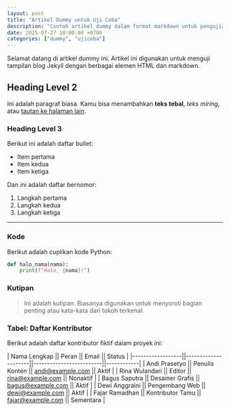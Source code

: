 ```yaml
---
layout: post
title: "Artikel Dummy untuk Uji Coba"
description: "Contoh artikel dummy dalam format markdown untuk pengujian tampilan dan struktur pada tema Jekyll."
date: 2025-07-27 10:00:00 +0700
categories: ["dummy", "ujicoba"]
---
```


Selamat datang di artikel dummy ini. Artikel ini digunakan untuk menguji tampilan blog Jekyll dengan berbagai elemen HTML dan markdown.

## Heading Level 2

Ini adalah paragraf biasa. Kamu bisa menambahkan **teks tebal**, *teks miring*, atau [tautan ke halaman lain](https://example.com).

### Heading Level 3

Berikut ini adalah daftar bullet:

- Item pertama
- Item kedua
- Item ketiga

Dan ini adalah daftar bernomor:

1. Langkah pertama
2. Langkah kedua
3. Langkah ketiga

---

### Kode

Berikut adalah cuplikan kode Python:

```python
def halo_nama(nama):
    print(f"Halo, {nama}!")
```

### Kutipan

>Ini adalah kutipan. Biasanya digunakan untuk menyoroti bagian penting atau kata-kata dari tokoh terkenal.

### Tabel: Daftar Kontributor

Berikut adalah daftar kontributor fiktif dalam proyek ini:

| Nama Lengkap     || Peran               || Email                   || Status     |
|------------------||---------------------||-------------------------||------------|
| Andi Prasetyo    || Penulis Konten      || andi@example.com        || Aktif      |
| Rina Wulandari   || Editor              || rina@example.com        || Nonaktif   |
| Bagus Saputra    || Desainer Grafis     || bagus@example.com       || Aktif      |
| Dewi Anggraini   || Pengembang Web      || dewi@example.com        || Aktif      |
| Fajar Ramadhan   || Kontributor Tamu    || fajar@example.com       || Sementara  |

